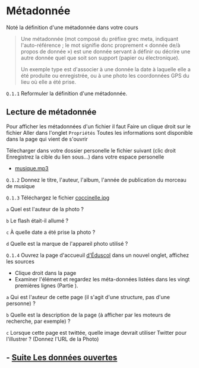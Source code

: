 # Métadonnée

Noté la définition d'une métadonnée dans votre cours 

> Une métadonnée (mot composé du préfixe grec meta, indiquant l'auto-référence ; le mot signifie donc proprement « donnée de/à propos de donnée ») est une donnée servant à définir ou décrire une autre donnée quel que soit son support (papier ou électronique).
>
>Un exemple type est d'associer à une donnée la date à laquelle elle a été produite ou enregistrée, ou à une photo les coordonnées GPS du lieu où elle a été prise.


`Q.1.1` Reformuler la définition d'une métadonnée.

## Lecture de métadonnée 

Pour afficher les métadonnées d'un fichier il faut
Faire un clique droit sur le fichier 
Aller dans l'onglet `Propriétés`
Toutes les informations sont disponible dans la page qui vient de s'ouvrir

Télecharger dans votre dossier personelle le fichier suivant (clic droit Enregistrez la cible du lien sous...) dans votre espace personelle 
- [musique.mp3](./musique.mp3)

`Q.1.2` Donnez le titre, l'auteur, l'album, l'année de publication du morceau de musique

`Q.1.3` Téléchargez le fichier [coccinelle.jpg](./coccinelle.jpg)


`a` Quel est l'auteur de la photo ?

`b` Le flash était-il allumé ?

`c` À quelle date a été prise la photo ?

`d` Quelle est la marque de l'appareil photo utilisé ?

`Q.1.4` Ouvrez la page d'accueuil [d'Éduscol](https://eduscol.education.fr/)  dans un nouvel onglet, affichez les sources 
- Clique droit dans la page 
- Examiner l'élément
et regardez les méta-données listées dans les vingt premières lignes (Partie <head></head>).

`a` Qui est l'auteur de cette page (il s'agit d'une structure, pas d'une personne) ?

`b` Quelle est la description de la page (à afficher par les moteurs de recherche, par exemple) ?

`c` Lorsque cette page est twittée, quelle image devrait utiliser Twitter pour l'illustrer ? (Donnez l'URL de la Photo)

## - [Suite Les données ouvertes ](./DONNEES_OUVERTE.md)

